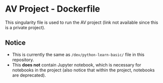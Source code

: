 # AV Project - Dockerfile

This singularity file is used to run the AV project (link not available since this
is a private project). 

## Notice

* This is currently the same as ``/dev/python-learn-basic/`` file in this repository.
* This **does not** contain Jupyter notebook, which is necessary for notebooks in the project
(also notice that within the project, notebooks are deprecated).
